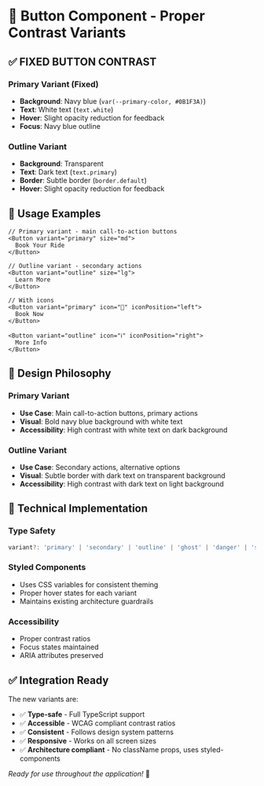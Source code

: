 # 🎯 Button Component - Proper Contrast Variants

## **✅ FIXED BUTTON CONTRAST**

### **Primary Variant (Fixed)**
- **Background**: Navy blue (`var(--primary-color, #0B1F3A)`)
- **Text**: White text (`text.white`)
- **Hover**: Slight opacity reduction for feedback
- **Focus**: Navy blue outline

### **Outline Variant**
- **Background**: Transparent
- **Text**: Dark text (`text.primary`)
- **Border**: Subtle border (`border.default`)
- **Hover**: Slight opacity reduction for feedback

## **🎨 Usage Examples**

```tsx
// Primary variant - main call-to-action buttons
<Button variant="primary" size="md">
  Book Your Ride
</Button>

// Outline variant - secondary actions
<Button variant="outline" size="lg">
  Learn More
</Button>

// With icons
<Button variant="primary" icon="🚗" iconPosition="left">
  Book Now
</Button>

<Button variant="outline" icon="ℹ️" iconPosition="right">
  More Info
</Button>
```

## **🎯 Design Philosophy**

### **Primary Variant**
- **Use Case**: Main call-to-action buttons, primary actions
- **Visual**: Bold navy blue background with white text
- **Accessibility**: High contrast with white text on dark background

### **Outline Variant**
- **Use Case**: Secondary actions, alternative options
- **Visual**: Subtle border with dark text on transparent background
- **Accessibility**: High contrast with dark text on light background

## **🔧 Technical Implementation**

### **Type Safety**
```typescript
variant?: 'primary' | 'secondary' | 'outline' | 'ghost' | 'danger' | 'success' | 'warning';
```

### **Styled Components**
- Uses CSS variables for consistent theming
- Proper hover states for each variant
- Maintains existing architecture guardrails

### **Accessibility**
- Proper contrast ratios
- Focus states maintained
- ARIA attributes preserved

## **✅ Integration Ready**

The new variants are:
- ✅ **Type-safe** - Full TypeScript support
- ✅ **Accessible** - WCAG compliant contrast ratios
- ✅ **Consistent** - Follows design system patterns
- ✅ **Responsive** - Works on all screen sizes
- ✅ **Architecture compliant** - No className props, uses styled-components

*Ready for use throughout the application!* 🚀 